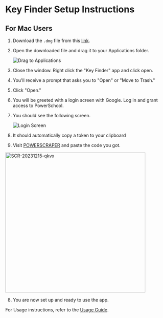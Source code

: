 # Key Finder Setup Instructions

## For Mac Users

1. Download the `.dmg` file from this [link](https://github.com/amaheshwari01/Key-Finder/releases/tag/v1.2.0).

2. Open the downloaded file and drag it to your Applications folder.

   ![Drag to Applications](https://github.com/amaheshwari01/Key-Finder/assets/68670569/12a34ed3-30d9-4782-ae05-456b86ea8205)

3. Close the window. Right click the "Key Finder" app and click open.
4. You'll receive a prompt that asks you to "Open" or "Move to Trash."
5. Click "Open."
6. You will be greeted with a login screen with Google. Log in and grant access to PowerSchool.
7. You should see the following screen.

   ![Login Screen](https://github.com/amaheshwari01/Key-Finder/assets/68670569/146d0ec1-d980-418b-bf1e-2735417909aa)

8. It should automatically copy a token to your clipboard

9. Visit [POWERSCRAPER](https://power.aayanmaheshwari.com) and paste the code you got.

<img width="438" alt="SCR-20231215-qkvx" src="https://github.com/amaheshwari01/Key-Finder/assets/68670569/48087028-0367-46aa-bb90-1bf97e564071">

8. You are now set up and ready to use the app.

For Usage instructions, refer to the [Usage Guide](https://github.com/amaheshwari01/Power-Assist/blob/main/UsageGuide.md).

